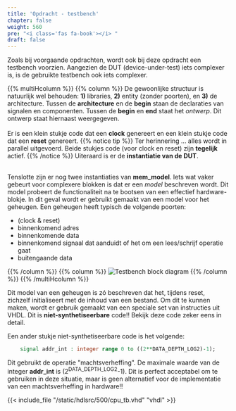 ```yaml
---
title: 'Opdracht - testbench'
chapter: false
weight: 560
pre: "<i class='fas fa-book'></i> "
draft: false
---
```


Zoals bij voorgaande opdrachten, wordt ook bij deze opdracht een testbench voorzien. Aangezien de DUT (device-under-test) iets complexer is, is de gebruikte testbench ook iets complexer. 

{{% multiHcolumn %}}
{{% column %}}
De gewoonlijke structuur is natuurlijk wel behouden: **1)** libraries, **2)** entity (zonder poorten), en **3)** de architecture. Tussen de **architecture** en de **begin** staan de declaraties van signalen en componenten. Tussen de **begin** en **end** staat het *ontwerp*. Dit ontwerp staat hiernaast weergegeven. <br/><br/>
Er is een klein stukje code dat een **clock** genereert en een klein stukje code dat een **reset** genereert.
{{% notice tip %}}
Ter herinnering ... alles wordt in parallel uitgevoerd. Beide stukjes code (voor clock en reset) zijn **tegelijk** actief.
{{% /notice %}}
Uiteraard is er de **instantiatie van de DUT**. <br/><br/>

Tenslotte zijn er nog twee instantiaties van **mem_model**. Iets wat vaker gebeurt voor complexere blokken is dat er een *model* beschreven wordt. Dit model probeert de functionaliteit na te bootsen van een effectief hardware-blokje. In dit geval wordt er gebruikt gemaakt van een model voor het geheugen. Een geheugen heeft typisch de volgende poorten:

* (clock & reset)
* binnenkomend adres
* binnenkomende data
* binnenkomend signaal dat aanduidt of het om een lees/schrijf operatie gaat
* buitengaande data


{{% /column %}}
{{% column %}}
![Testbench block diagram](/images/cpu_tb_arch.png)
{{% /column %}}
{{% /multiHcolumn %}}

Dit model van een geheugen is zó beschreven dat het, tijdens reset, zichzelf initialiseert met de inhoud van een bestand. Om dit te kunnen maken, wordt er gebruik gemaakt van een speciale set van instructies uit VHDL. Dit is **niet-synthetiseerbare** code!! Bekijk deze code zeker eens in detail.

Een ander stukje niet-synthetiseerbare code is het volgende:

```vhdl
    signal addr_int : integer range 0 to ((2**DATA_DEPTH_LOG2)-1);
```

Dit gebruikt de operatie "machtsverheffing". De maximale waarde van de integer **addr_int** is (2<sup>DATA_DEPTH_LOG2</sup>-1). Dit is perfect acceptabel om te gebruiken in deze situatie, maar is geen alternatief voor de implementatie van een machtsverheffing in hardware!!

{{< include_file "/static/hdlsrc/500/cpu_tb.vhd" "vhdl" >}}
